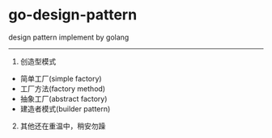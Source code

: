 # go-design-pattern
design pattern implement by golang

<hr/>

1. 创造型模式
  - 简单工厂(simple factory)
  - 工厂方法(factory method)
  - 抽象工厂(abstract factory)
  - 建造者模式(builder pattern)

2. 其他还在重温中，稍安勿躁
